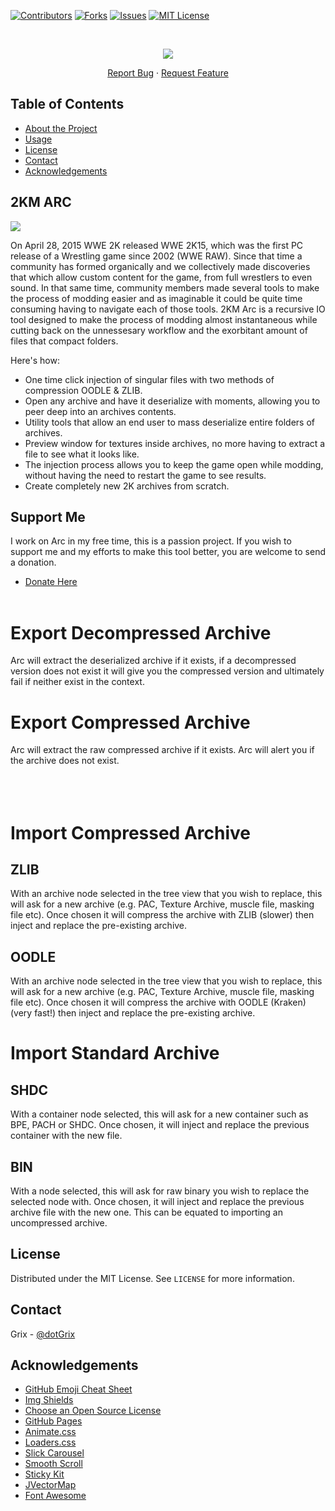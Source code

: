 <!-- PROJECT SHIELDS -->
<!--
*** I'm using markdown "reference style" links for readability.
*** Reference links are enclosed in brackets [ ] instead of parentheses ( ).
*** See the bottom of this document for the declaration of the reference variables
*** for contributors-url, forks-url, etc. This is an optional, concise syntax you may use.
*** https://www.markdownguide.org/basic-syntax/#reference-style-links
-->
[![Contributors][contributors-shield]][contributors-url]
[![Forks][forks-shield]][forks-url]
[![Issues][issues-shield]][issues-url]
[![MIT License][license-shield]][license-url]

<!-- PROJECT LOGO -->
<br />
<p align="center">
  <img src="http://2kmodz.com/2km-arc.png"/>
  <p align="center">
    <a href="https://github.com/othneildrew/Best-README-Template/issues">Report Bug</a>
    ·
    <a href="https://github.com/othneildrew/Best-README-Template/issues">Request Feature</a>
  </p>
</p>



<!-- TABLE OF CONTENTS -->
## Table of Contents

* [About the Project](#about-the-project)
* [Usage](#usage)
* [License](#license)
* [Contact](#contact)
* [Acknowledgements](#acknowledgements)


## 2KM ARC

<img src="https://i.imgur.com/F4KAijk.png"/>

On April 28, 2015 WWE 2K released WWE 2K15, which was the first PC release of a Wrestling game since 2002 (WWE RAW). Since that time a community has formed organically and we collectively made discoveries that which allow custom content for the game, from full wrestlers to even sound. In that same time, community members made several tools to make the process of modding easier and as imaginable it could be quite time consuming having to navigate each of those tools. 2KM Arc is a recursive IO tool designed to make the process of modding almost instantaneous while cutting back on the unnessesary workflow and the exorbitant amount of files that compact folders.

Here's how:
* One time click injection of singular files with two methods of compression OODLE & ZLIB.
* Open any archive and have it deserialize with moments, allowing you to peer deep into an archives contents.
* Utility tools that allow an end user to mass deserialize entire folders of archives.
* Preview window for textures inside archives, no more having to extract a file to see what it looks like.
* The injection process allows you to keep the game open while modding, without having the need to restart the game to see results.
* Create completely new 2K archives from scratch.

## Support Me
I work on Arc in my free time, this is a passion project. If you wish to support me and my efforts to make this tool better, you are welcome to send a donation. 
* [Donate Here](https://www.paypal.com/donate?token=G74NJrqBUTljEl7Y5x7oXiSwCwAbBv-cI6u0L8LBaz9vmzJQxQst23QRjWUj-PInMh4JDqwoKgYE5PjZ)
<br /><br />

# Export Decompressed Archive
Arc will extract the deserialized archive if it exists, if a decompressed version does not exist it will give you the compressed version and ultimately fail if neither exist in the context.

# Export Compressed Archive
Arc will extract the raw compressed archive if it exists. Arc will alert you if the archive does not exist.
<br /><br /><br /><br />
# Import Compressed Archive

## ZLIB
With an archive node selected in the tree view that you wish to replace, this will ask for a new archive (e.g. PAC, Texture Archive, muscle file, masking file etc). Once chosen it will compress the archive with ZLIB (slower) then inject and replace the pre-existing archive.

## OODLE
With an archive node selected in the tree view that you wish to replace, this will ask for a new archive (e.g. PAC, Texture Archive, muscle file, masking file etc). Once chosen it will compress the archive with OODLE (Kraken) (very fast!) then inject and replace the pre-existing archive.

# Import Standard Archive

## SHDC
With a container node selected, this will ask for a new container such as BPE, PACH or SHDC. Once chosen, it will inject and replace the previous container with the new file.

## BIN
With a node selected, this will ask for raw binary you wish to replace the selected node with. Once chosen, it will inject and replace the previous archive file with the new   one. This can be equated to importing an uncompressed archive.


## License

Distributed under the MIT License. See `LICENSE` for more information.

## Contact

Grix - [@dotGrix](https://twitter.com/dotGrix)


<!-- ACKNOWLEDGEMENTS -->
## Acknowledgements
* [GitHub Emoji Cheat Sheet](https://www.webpagefx.com/tools/emoji-cheat-sheet)
* [Img Shields](https://shields.io)
* [Choose an Open Source License](https://choosealicense.com)
* [GitHub Pages](https://pages.github.com)
* [Animate.css](https://daneden.github.io/animate.css)
* [Loaders.css](https://connoratherton.com/loaders)
* [Slick Carousel](https://kenwheeler.github.io/slick)
* [Smooth Scroll](https://github.com/cferdinandi/smooth-scroll)
* [Sticky Kit](http://leafo.net/sticky-kit)
* [JVectorMap](http://jvectormap.com)
* [Font Awesome](https://fontawesome.com)





<!-- MARKDOWN LINKS & IMAGES -->
<!-- https://www.markdownguide.org/basic-syntax/#reference-style-links -->
[contributors-shield]: https://img.shields.io/github/contributors/othneildrew/Best-README-Template.svg?style=flat-square
[contributors-url]: https://github.com/othneildrew/Best-README-Template/graphs/contributors
[forks-shield]: https://img.shields.io/github/forks/othneildrew/Best-README-Template.svg?style=flat-square
[forks-url]: https://github.com/othneildrew/Best-README-Template/network/members
[stars-shield]: https://img.shields.io/github/stars/othneildrew/Best-README-Template.svg?style=flat-square
[stars-url]: https://github.com/othneildrew/Best-README-Template/stargazers
[issues-shield]: https://img.shields.io/github/issues/othneildrew/Best-README-Template.svg?style=flat-square
[issues-url]: https://github.com/othneildrew/Best-README-Template/issues
[license-shield]: https://img.shields.io/github/license/othneildrew/Best-README-Template.svg?style=flat-square
[license-url]: https://github.com/othneildrew/Best-README-Template/blob/master/LICENSE.txt
[linkedin-shield]: https://img.shields.io/badge/-LinkedIn-black.svg?style=flat-square&logo=linkedin&colorB=555
[linkedin-url]: https://linkedin.com/in/othneildrew
[product-screenshot]: images/screenshot.png
